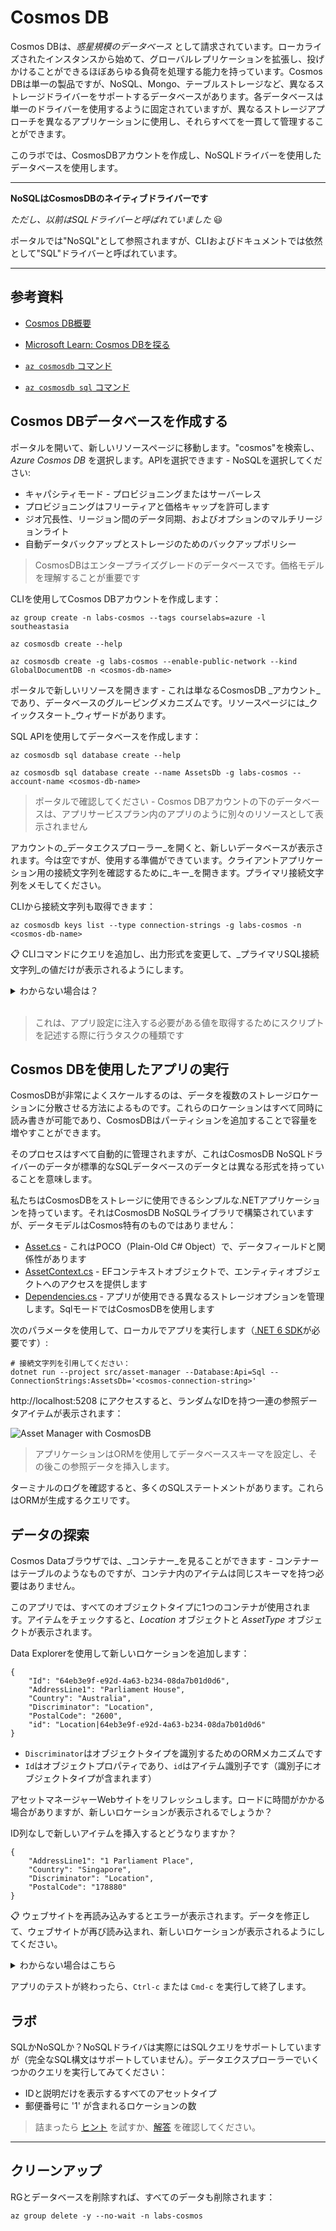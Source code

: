 # Cosmos DB

Cosmos DBは、_惑星規模のデータベース_ として請求されています。ローカライズされたインスタンスから始めて、グローバルレプリケーションを拡張し、投げかけることができるほぼあらゆる負荷を処理する能力を持っています。Cosmos DBは単一の製品ですが、NoSQL、Mongo、テーブルストレージなど、異なるストレージドライバーをサポートするデータベースがあります。各データベースは単一のドライバーを使用するように固定されていますが、異なるストレージアプローチを異なるアプリケーションに使用し、それらすべてを一貫して管理することができます。

このラボでは、CosmosDBアカウントを作成し、NoSQLドライバーを使用したデータベースを使用します。

---
**NoSQLはCosmosDBのネイティブドライバーです**

_ただし、以前はSQLドライバーと呼ばれていました_ 😃

ポータルでは"NoSQL"として参照されますが、CLIおよびドキュメントでは依然として"SQL"ドライバーと呼ばれています。

---

## 参考資料

- [Cosmos DB概要](https://docs.microsoft.com/ja-jp/azure/cosmos-db/introduction)

- [Microsoft Learn: Cosmos DBを探る](https://docs.microsoft.com/ja-jp/learn/modules/explore-azure-cosmos-db/)

- [`az cosmosdb` コマンド](https://docs.microsoft.com/ja-jp/cli/azure/cosmosdb?view=azure-cli-latest)

- [`az cosmosdb sql` コマンド](https://docs.microsoft.com/ja-jp/cli/azure/cosmosdb/sql?view=azure-cli-latest)

## Cosmos DBデータベースを作成する

ポータルを開いて、新しいリソースページに移動します。"cosmos"を検索し、_Azure Cosmos DB_ を選択します。APIを選択できます - NoSQLを選択してください:

- キャパシティモード - プロビジョニングまたはサーバーレス
- プロビジョニングはフリーティアと価格キャップを許可します
- ジオ冗長性、リージョン間のデータ同期、およびオプションのマルチリージョンライト
- 自動データバックアップとストレージのためのバックアップポリシー

> CosmosDBはエンタープライズグレードのデータベースです。価格モデルを理解することが重要です

CLIを使用してCosmos DBアカウントを作成します：



```
az group create -n labs-cosmos --tags courselabs=azure -l southeastasia

az cosmosdb create --help

az cosmosdb create -g labs-cosmos --enable-public-network --kind GlobalDocumentDB -n <cosmos-db-name>
```


ポータルで新しいリソースを開きます - これは単なるCosmosDB _アカウント_であり、データベースのグルーピングメカニズムです。リソースページには_クイックスタート_ウィザードがあります。

SQL APIを使用してデータベースを作成します：



```
az cosmosdb sql database create --help

az cosmosdb sql database create --name AssetsDb -g labs-cosmos --account-name <cosmos-db-name>
```


> ポータルで確認してください - Cosmos DBアカウントの下のデータベースは、アプリサービスプラン内のアプリのように別々のリソースとして表示されません

アカウントの_データエクスプローラー_を開くと、新しいデータベースが表示されます。今は空ですが、使用する準備ができています。クライアントアプリケーション用の接続文字列を確認するために_キー_を開きます。プライマリ接続文字列をメモしてください。

CLIから接続文字列も取得できます：



```
az cosmosdb keys list --type connection-strings -g labs-cosmos -n <cosmos-db-name>
```


📋 CLIコマンドにクエリを追加し、出力形式を変更して、_プライマリSQL接続文字列_の値だけが表示されるようにします。

<details>
  <summary>わからない場合は？</summary>

このクエリには、配列を含むconnectStringsフィールドを選択し、配列内でdescriptionフィールドが入力と一致するオブジェクトを検索し、そのオブジェクトからconnectionStringフィールドを選択し、JSONマーカーなしで印刷するためにTSV形式を使用する必要があります：



```
az cosmosdb keys list --type connection-strings -g labs-cosmos  --query "connectionStrings[?description==``Primary SQL Connection String``].connectionString" -o tsv -n <cosmos-db-name>
```


</details><br/>

> これは、アプリ設定に注入する必要がある値を取得するためにスクリプトを記述する際に行うタスクの種類です

## Cosmos DBを使用したアプリの実行

CosmosDBが非常によくスケールするのは、データを複数のストレージロケーションに分散させる方法によるものです。これらのロケーションはすべて同時に読み書きが可能であり、CosmosDBはパーティションを追加することで容量を増やすことができます。

そのプロセスはすべて自動的に管理されますが、これはCosmosDB NoSQLドライバーのデータが標準的なSQLデータベースのデータとは異なる形式を持っていることを意味します。

私たちはCosmosDBをストレージに使用できるシンプルな.NETアプリケーションを持っています。それはCosmosDB NoSQLライブラリで構築されていますが、データモデルはCosmos特有のものではありません：

- [Asset.cs](/src/asset-manager/Model/Asset.cs) - これはPOCO（Plain-Old C# Object）で、データフィールドと関係性があります
- [AssetContext.cs](/src/asset-manager/Sql/AssetContext.cs) - EFコンテキストオブジェクトで、エンティティオブジェクトへのアクセスを提供します
- [Dependencies.cs](/src/asset-manager/Dependencies.cs) - アプリが使用できる異なるストレージオプションを管理します。SqlモードではCosmosDBを使用します

次のパラメータを使用して、ローカルでアプリを実行します（[.NET 6 SDK](https://dotnet.microsoft.com/ja-jp/download)が必要です）:



```
# 接続文字列を引用してください：
dotnet run --project src/asset-manager --Database:Api=Sql --ConnectionStrings:AssetsDb='<cosmos-connection-string>'
```


http://localhost:5208 にアクセスすると、ランダムなIDを持つ一連の参照データアイテムが表示されます：

![Asset Manager with CosmosDB](/img/asset-manager-cosmos.png)

> アプリケーションはORMを使用してデータベーススキーマを設定し、その後この参照データを挿入します。

ターミナルのログを確認すると、多くのSQLステートメントがあります。これらはORMが生成するクエリです。

## データの探索

Cosmos Dataブラウザでは、_コンテナー_を見ることができます - コンテナーはテーブルのようなものですが、コンテナ内のアイテムは同じスキーマを持つ必要はありません。

このアプリでは、すべてのオブジェクトタイプに1つのコンテナが使用されます。アイテムをチェックすると、_Location_ オブジェクトと _AssetType_ オブジェクトが表示されます。

Data Explorerを使用して新しいロケーションを追加します：



```
{
    "Id": "64eb3e9f-e92d-4a63-b234-08da7b01d0d6",
    "AddressLine1": "Parliament House",
    "Country": "Australia",
    "Discriminator": "Location",
    "PostalCode": "2600",
    "id": "Location|64eb3e9f-e92d-4a63-b234-08da7b01d0d6"
}
```


- `Discriminator`はオブジェクトタイプを識別するためのORMメカニズムです
- `Id`はオブジェクトプロパティであり、`id`はアイテム識別子です（識別子にオブジェクトタイプが含まれます）

アセットマネージャーWebサイトをリフレッシュします。ロードに時間がかかる場合がありますが、新しいロケーションが表示されるでしょうか？

ID列なしで新しいアイテムを挿入するとどうなりますか？



```
{
    "AddressLine1": "1 Parliament Place",
    "Country": "Singapore",
    "Discriminator": "Location",
    "PostalCode": "178880"
}
```

📋 ウェブサイトを再読み込みするとエラーが表示されます。データを修正して、ウェブサイトが再び読み込まれ、新しいロケーションが表示されるようにしてください。

<details>
  <summary>わからない場合はこちら</summary>

CosmosDBは、新しいアイテムに対して `id` 列を指定しない場合、自動的に生成しますが、アプリが期待する規約を知りません。

アプリは `Id` フィールドに一意の識別子を求め、`id` フィールドはオブジェクトタイプでプレフィックスする必要があります。

Cosmosはプロパティの変更を許可しています - データエクスプローラーでアイテムを選択してください：

- `id` フィールドを `Id` という新しいフィールドにコピーします。
- 実際の識別子の前に `Location|` を挿入して `id` フィールドを編集します。

変更を保存し、ウェブサイトをリフレッシュすると、4つのロケーションが表示されるはずです。

</details>

アプリのテストが終わったら、`Ctrl-c` または `Cmd-c` を実行して終了します。

## ラボ

SQLかNoSQLか？NoSQLドライバは実際にはSQLクエリをサポートしていますが（完全なSQL構文はサポートしていません）。データエクスプローラーでいくつかのクエリを実行してみてください：

- IDと説明だけを表示するすべてのアセットタイプ
- 郵便番号に '1' が含まれるロケーションの数

> 詰まったら [ヒント](hints_jp.md) を試すか、[解答](solution_jp.md) を確認してください。

___

## クリーンアップ

RGとデータベースを削除すれば、すべてのデータも削除されます：



```
az group delete -y --no-wait -n labs-cosmos
```
